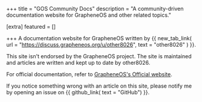 +++
title = "GOS Community Docs"
description = "A community-driven documentation website for GrapheneOS and other related topics."

[extra]
featured = []

+++
A documentation website for GrapheneOS written by {{ new_tab_link( url = "https://discuss.grapheneos.org/u/other8026", text = "other8026" ) }}.

This site isn't endorsed by the GrapheneOS project. The site is maintained and articles are written and kept up to date by other8026.

For official documentation, refer to [GrapheneOS's Official website](https://grapheneos.org/).

If you notice something wrong with an article on this site, please notify me by opening an issue on {{ github_link( text = "GitHub") }}.